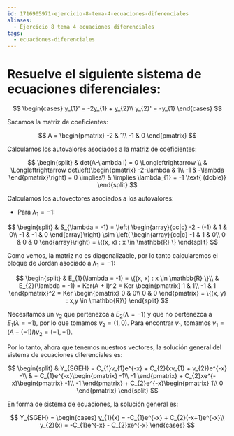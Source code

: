 ```yaml
---
id: 1716905971-ejercicio-8-tema-4-ecuaciones-diferenciales
aliases:
  - Ejercicio 8 tema 4 ecuaciones diferenciales
tags:
  - ecuaciones-diferenciales
---
```


# Resuelve el siguiente sistema de ecuaciones diferenciales:

$$
\begin{cases}
    y_{1}' = -2y_{1} + y_{2}\\
    y_{2}' = -y_{1}
\end{cases}
$$

Sacamos la matriz de coeficientes:

$$
A = \begin{pmatrix}
    -2 & 1\\
    -1 & 0
\end{pmatrix}
$$

Calculamos los autovalores asociados a la matriz de coeficientes:

$$
\begin{split}
    & det(A-\lambda I) = 0 \Longleftrightarrow \\
    & \Longleftrightarrow det\left(\begin{pmatrix}
        -2-\lambda & 1\\
        -1 & -\lambda
    \end{pmatrix}\right) = 0  \implies\\
    & \implies \lambda_{1} = -1 \text{ (doble)}
\end{split}
$$

Calculamos los autovectores asociados a los autovalores:

- Para $\lambda_{1} = -1$:

$$
\begin{split}
    & S_{\lambda = -1} = \left( \begin{array}{cc|c}
        -2 - (-1) & 1 & 0\\
        -1 & -1 & 0
    \end{array}\right) \sim 
    \left( \begin{array}{cc|c}
        -1 & 1 & 0\\
        0 & 0 & 0
    \end{array}\right) = \{(x, x) : x \in \mathbb{R} \}
\end{split}
$$

Como vemos, la matriz no es diagonalizable, por lo tanto calcularemos el bloque de Jordan asociado a $\lambda_{1} = -1$:

$$
\begin{split}
    & E_{1}(\lambda = -1) = \{(x, x) : x \in \mathbb{R} \}\\
    & E_{2}(\lambda = -1) = Ker(A + I)^2 = Ker \begin{pmatrix}
        1 & 1\\
        -1 & 1
    \end{pmatrix}^2 = Ker \begin{pmatrix}
        0 & 0\\
        0 & 0
    \end{pmatrix} = \{(x, y) : x,y \in \mathbb{R}\}
\end{split}
$$

Necesitamos un $v_{2}$ que pertenezca a $E_2(\lambda = -1)$ y que no pertenezca a $E_1(\lambda = -1)$, por lo que tomamos $v_{2}=(1,0)$. Para encontrar $v_{1}$, tomamos $v_{1}=(A-(-1)I)v_{2} = (-1,-1)$.

Por lo tanto, ahora que tenemos nuestros vectores, la solución general del sistema de ecuaciones diferenciales es:

$$ 
\begin{split}
    & Y_{SGEH} =  C_{1}v_{1}e^{-x} + C_{2}(xv_{1} + v_{2})e^{-x} =\\
    & = C_{1}e^{-x}\begin{pmatrix}
        -1\\
        -1
    \end{pmatrix} + C_{2}xe^{-x}\begin{pmatrix}
        -1\\
        -1
    \end{pmatrix} + C_{2}e^{-x}\begin{pmatrix}
        1\\
        0
    \end{pmatrix}
\end{split}
$$

En forma de sistema de ecuaciones, la solución general es:

$$
Y_{SGEH} = \begin{cases}
    y_{1}(x) = -C_{1}e^{-x} + C_{2}(-x+1)e^{-x}\\
    y_{2}(x) = -C_{1}e^{-x} - C_{2}xe^{-x}
\end{cases}
$$
